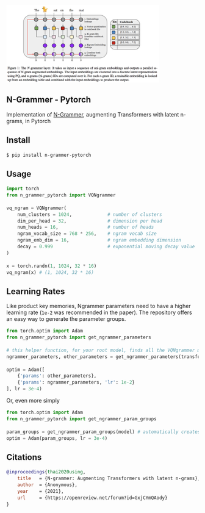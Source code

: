 <img src="./n-grammer.png" width="400px"></img>

## N-Grammer - Pytorch

Implementation of <a href="https://openreview.net/forum?id=GxjCYmQAody">N-Grammer</a>, augmenting Transformers with latent n-grams, in Pytorch

## Install

```bash
$ pip install n-grammer-pytorch
````

## Usage

```python
import torch
from n_grammer_pytorch import VQNgrammer

vq_ngram = VQNgrammer(
    num_clusters = 1024,             # number of clusters
    dim_per_head = 32,               # dimension per head
    num_heads = 16,                  # number of heads
    ngram_vocab_size = 768 * 256,    # ngram vocab size
    ngram_emb_dim = 16,              # ngram embedding dimension
    decay = 0.999                    # exponential moving decay value
)

x = torch.randn(1, 1024, 32 * 16)
vq_ngram(x) # (1, 1024, 32 * 16)
```

## Learning Rates

Like product key memories, Ngrammer parameters need to have a higher learning rate (`1e-2` was recommended in the paper). The repository offers an easy way to generate the parameter groups.


```python
from torch.optim import Adam
from n_grammer_pytorch import get_ngrammer_parameters

# this helper function, for your root model, finds all the VQNgrammer models and the embedding parameters
ngrammer_parameters, other_parameters = get_ngrammer_parameters(transformer)

optim = Adam([
    {'params': other_parameters},
    {'params': ngrammer_parameters, 'lr': 1e-2}
], lr = 3e-4)
```

Or, even more simply

```python
from torch.optim import Adam
from n_grammer_pytorch import get_ngrammer_param_groups

param_groups = get_ngrammer_param_groups(model) # automatically creates array of parameter settings with learning rate set at 1e-2 for ngrammer parameter values
optim = Adam(param_groups, lr = 3e-4)
```

## Citations

```bibtex
@inproceedings{thai2020using,
    title   = {N-grammer: Augmenting Transformers with latent n-grams},
    author  = {Anonymous},
    year    = {2021},
    url     = {https://openreview.net/forum?id=GxjCYmQAody}
}
```
